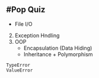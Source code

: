 #Pop Quiz
-
* File I/O
2. Exception Hndling 
3. OOP
	* Encapsulation (Data Hiding)
	* Inheritance + Polymorphism 


`TypeError`   
`ValueError`  